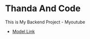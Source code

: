 # Thanda And Code

This is My Backend Project - Myoutube

- [Model Link](https://app.eraser.io/workspace/YtPqZ1VogxGy1jzIDkzj)